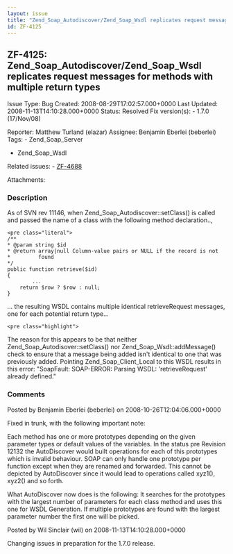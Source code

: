 ```yaml
---
layout: issue
title: "Zend_Soap_Autodiscover/Zend_Soap_Wsdl replicates request messages for methods with multiple return types"
id: ZF-4125
---
```


ZF-4125: Zend\_Soap\_Autodiscover/Zend\_Soap\_Wsdl replicates request messages for methods with multiple return types
---------------------------------------------------------------------------------------------------------------------

 Issue Type: Bug Created: 2008-08-29T17:02:57.000+0000 Last Updated: 2008-11-13T14:10:28.000+0000 Status: Resolved Fix version(s): - 1.7.0 (17/Nov/08)
 
 Reporter:  Matthew Turland (elazar)  Assignee:  Benjamin Eberlei (beberlei)  Tags: - Zend\_Soap\_Server
- Zend\_Soap\_Wsdl
 
 Related issues: - [ZF-4688](/issues/browse/ZF-4688)
 
 Attachments: 
### Description

As of SVN rev 11146, when Zend\_Soap\_Autodiscover::setClass() is called and passed the name of a class with the following method declaration..,

 
    <pre class="literal">
    /**
    * @param string $id
    * @return array|null Column-value pairs or NULL if the record is not
    *         found
    */
    public function retrieve($id)
    {
            ...
        return $row ? $row : null;
    }


... the resulting WSDL contains multiple identical retrieveRequest messages, one for each potential return type...

 
    <pre class="highlight">


The reason for this appears to be that neither Zend\_Soap\_Autodisover::setClass() nor Zend\_Soap\_Wsdl::addMessage() check to ensure that a message being added isn't identical to one that was previously added. Pointing Zend\_Soap\_Client\_Local to this WSDL results in this error: "SoapFault: SOAP-ERROR: Parsing WSDL: 'retrieveRequest' already defined."

 

 

### Comments

Posted by Benjamin Eberlei (beberlei) on 2008-10-26T12:04:06.000+0000

Fixed in trunk, with the following important note:

Each method has one or more prototypes depending on the given parameter types or default values of the variables. In the status pre Revision 12132 the AutoDiscover would built operations for each of this prototypes which is invalid behaviour. SOAP can only handle one prototype per function except when they are renamed and forwarded. This cannot be depicted by AutoDiscover since it would lead to operations called xyz1(), xyz2() and so forth.

What AutoDiscover now does is the following: It searches for the prototypes with the largest number of parameters for each class method and uses this one for WSDL Generation. If multiple prototypes are found with the largest parameter number the first one will be picked.

 

 

Posted by Wil Sinclair (wil) on 2008-11-13T14:10:28.000+0000

Changing issues in preparation for the 1.7.0 release.

 

 